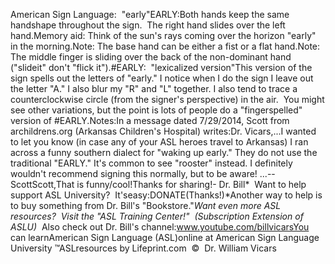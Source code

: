 American Sign Language:  "early"EARLY:Both hands keep the same handshape throughout the sign.  The right hand 
slides over the left hand.Memory aid: Think of the sun's rays coming over the horizon "early" in the 
morning.Note: The base hand can be either a fist or a flat hand.Note: The middle finger is sliding over the back of the non-dominant hand ("slideit" don't "flick it").#EARLY:  "lexicalized version"This version of the sign spells out the letters of "early." I notice when I do 
the sign I leave out the letter "A." I also blur my "R" and "L" together. I also 
tend to trace a counterclockwise circle (from the signer's perspective) in the 
air.  You might see other variations, but the point is lots of people do a 
"fingerspelled" version of #EARLY.Notes:In a message dated 7/29/2014, Scott from archildrens.org (Arkansas Children's 
Hospital) writes:Dr. Vicars,...I wanted to let you know (in case any of your ASL heroes travel to Arkansas) 
I ran across a funny southern dialect for "waking up early." They do not use the 
traditional "EARLY." It's common to see "rooster" 
instead. I definitely wouldn't recommend signing this normally, but to be aware! 
...-- ScottScott,That is funny/cool!Thanks for sharing!- Dr. Bill* 
Want to help support ASL University?  It'seasy:DONATE(Thanks!)*Another way to help is to buy something from Dr. Bill's "Bookstore."*Want even more ASL resources?  Visit the "ASL Training Center!"  (Subscription 
Extension of ASLU)*  Also check out Dr. Bill's channel:www.youtube.com/billvicarsYou can learnAmerican Sign Language (ASL)online at American Sign Language University ™ASLresources by Lifeprint.com  ©  Dr. William Vicars